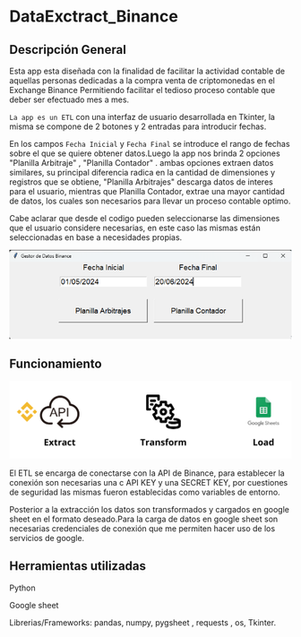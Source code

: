 # DataExctract_Binance


## Descripción General

Esta app esta diseñada con la finalidad de facilitar la actividad contable de aquellas personas dedicadas a la compra venta de criptomonedas en el Exchange Binance
Permitiendo facilitar el tedioso proceso contable que deber ser efectuado mes a mes. 

`La app es un ETL` con una interfaz de usuario desarrollada en Tkinter, la misma se compone de 2 botones y  2 entradas para introducir fechas.

En los campos `Fecha Inicial` y `Fecha Final` se introduce el rango de fechas sobre el que se quiere obtener datos.Luego la app nos brinda 2 opciones 
"Planilla Arbitraje" , "Planilla Contador" . ambas opciones extraen datos similares, su principal diferencia radica en la cantidad de dimensiones y registros que se obtiene, "Planilla Arbitrajes" descarga datos de interes para el usuario, mientras que Planilla Contador, extrae una mayor cantidad de datos, los cuales son necesarios para llevar un proceso contable optimo.

Cabe aclarar que desde el codigo pueden seleccionarse las dimensiones que el usuario considere necesarias, en este caso las mismas están seleccionadas en base a necesidades propias.

![Interfaz](assets/app_binance.png)


## Funcionamiento

![Funcionamiento app](assets/Extract.png)

El ETL se encarga de conectarse con la API de Binance, para establecer la conexión son necesarias una c API KEY y una SECRET KEY, por cuestiones de seguridad las mismas fueron establecidas como variables de entorno. 

Posterior a la extracción los datos son transformados y cargados en google sheet en el formato deseado.Para la carga de datos en google sheet son necesarias credenciales de conexión que me permiten hacer uso de los servicios de google. 



## Herramientas utilizadas 

Python

Google sheet

Librerias/Frameworks: pandas, numpy, pygsheet , requests , os, Tkinter.




